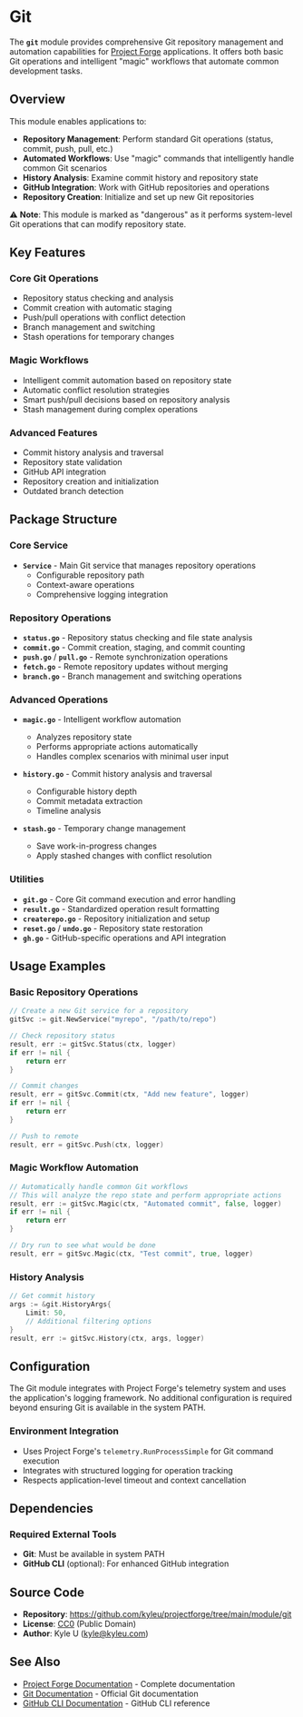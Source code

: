 # Git

The **`git`** module provides comprehensive Git repository management and automation capabilities for [Project Forge](https://projectforge.dev) applications. It offers both basic Git operations and intelligent "magic" workflows that automate common development tasks.

## Overview

This module enables applications to:

- **Repository Management**: Perform standard Git operations (status, commit, push, pull, etc.)
- **Automated Workflows**: Use "magic" commands that intelligently handle common Git scenarios
- **History Analysis**: Examine commit history and repository state
- **GitHub Integration**: Work with GitHub repositories and operations
- **Repository Creation**: Initialize and set up new Git repositories

⚠️ **Note**: This module is marked as "dangerous" as it performs system-level Git operations that can modify repository state.

## Key Features

### Core Git Operations
- Repository status checking and analysis
- Commit creation with automatic staging
- Push/pull operations with conflict detection
- Branch management and switching
- Stash operations for temporary changes

### Magic Workflows
- Intelligent commit automation based on repository state
- Automatic conflict resolution strategies
- Smart push/pull decisions based on repository analysis
- Stash management during complex operations

### Advanced Features
- Commit history analysis and traversal
- Repository state validation
- GitHub API integration
- Repository creation and initialization
- Outdated branch detection

## Package Structure

### Core Service

- **`Service`** - Main Git service that manages repository operations
  - Configurable repository path
  - Context-aware operations
  - Comprehensive logging integration

### Repository Operations

- **`status.go`** - Repository status checking and file state analysis
- **`commit.go`** - Commit creation, staging, and commit counting
- **`push.go`** / **`pull.go`** - Remote synchronization operations
- **`fetch.go`** - Remote repository updates without merging
- **`branch.go`** - Branch management and switching operations

### Advanced Operations

- **`magic.go`** - Intelligent workflow automation
  - Analyzes repository state
  - Performs appropriate actions automatically
  - Handles complex scenarios with minimal user input

- **`history.go`** - Commit history analysis and traversal
  - Configurable history depth
  - Commit metadata extraction
  - Timeline analysis

- **`stash.go`** - Temporary change management
  - Save work-in-progress changes
  - Apply stashed changes with conflict resolution

### Utilities

- **`git.go`** - Core Git command execution and error handling
- **`result.go`** - Standardized operation result formatting
- **`createrepo.go`** - Repository initialization and setup
- **`reset.go`** / **`undo.go`** - Repository state restoration
- **`gh.go`** - GitHub-specific operations and API integration

## Usage Examples

### Basic Repository Operations

```go
// Create a new Git service for a repository
gitSvc := git.NewService("myrepo", "/path/to/repo")

// Check repository status
result, err := gitSvc.Status(ctx, logger)
if err != nil {
    return err
}

// Commit changes
result, err = gitSvc.Commit(ctx, "Add new feature", logger)
if err != nil {
    return err
}

// Push to remote
result, err = gitSvc.Push(ctx, logger)
```

### Magic Workflow Automation

```go
// Automatically handle common Git workflows
// This will analyze the repo state and perform appropriate actions
result, err := gitSvc.Magic(ctx, "Automated commit", false, logger)
if err != nil {
    return err
}

// Dry run to see what would be done
result, err = gitSvc.Magic(ctx, "Test commit", true, logger)
```

### History Analysis

```go
// Get commit history
args := &git.HistoryArgs{
    Limit: 50,
    // Additional filtering options
}
result, err := gitSvc.History(ctx, args, logger)
```

## Configuration

The Git module integrates with Project Forge's telemetry system and uses the application's logging framework. No additional configuration is required beyond ensuring Git is available in the system PATH.

### Environment Integration

- Uses Project Forge's `telemetry.RunProcessSimple` for Git command execution
- Integrates with structured logging for operation tracking
- Respects application-level timeout and context cancellation

## Dependencies

### Required External Tools
- **Git**: Must be available in system PATH
- **GitHub CLI** (optional): For enhanced GitHub integration

## Source Code

- **Repository**: https://github.com/kyleu/projectforge/tree/main/module/git
- **License**: [CC0](https://creativecommons.org/publicdomain/zero/1.0) (Public Domain)
- **Author**: Kyle U (kyle@kyleu.com)

## See Also

- [Project Forge Documentation](https://projectforge.dev) - Complete documentation
- [Git Documentation](https://git-scm.com/docs) - Official Git documentation
- [GitHub CLI Documentation](https://cli.github.com/manual/) - GitHub CLI reference
